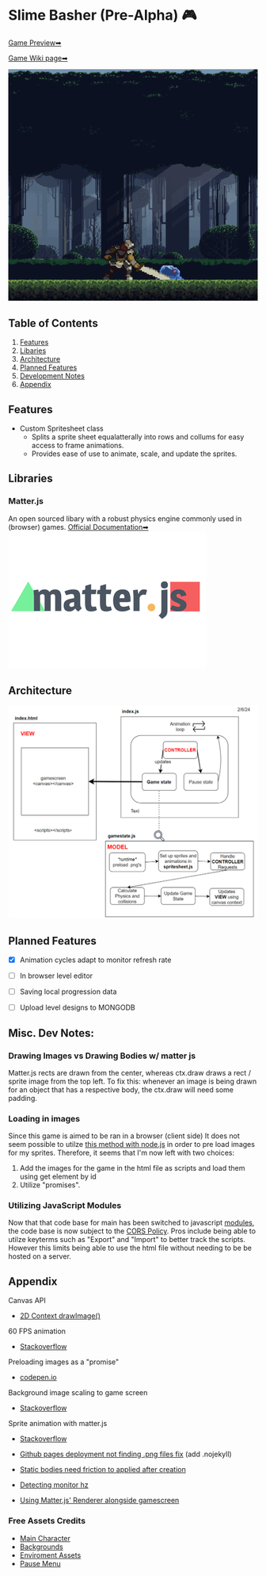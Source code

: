 # Slime Basher (Pre-Alpha) 🎮

[Game Preview➡](https://github.com/TarikVu/Deepwood/wiki)


[Game Wiki page➡](https://github.com/TarikVu/Deepwood/wiki)

![example](https://github.com/TarikVu/imgs/blob/main/SlimeBasher/SlimeBasher_example.PNG?raw=true)


## Table of Contents
1. [Features](#feats)
1. [Libaries](#lib) 
1. [Architecture](#arch)
1. [Planned Features](#pfeats)
1. [Development Notes](#devnotes)
1. [Appendix](#apdx)


## <a name="feats"></a> Features
- Custom Spritesheet class
  - Splits a sprite sheet equalatterally into rows and collums for easy access to frame animations.
  - Provides ease of use to animate, scale, and update the sprites.

## <a name="lib"></a> Libraries
### Matter.js
An open sourced libary with a robust physics engine commonly used in (browser) games.
[Official Documentation➡](https://brm.io/matter-js/)
![matter](https://github.com/TarikVu/imgs/blob/main/SlimeBasher/matterlogo.png?raw=true)

## <a name="arch"></a> Architecture
![diagram](https://github.com/TarikVu/imgs/blob/main/SlimeBasher/slimebasher_diagram.PNG?raw=true)


## <a name="pfeats"></a> Planned Features
- [x] Animation cycles adapt to monitor refresh rate
- [ ] In browser level editor
- [ ] Saving local progression data
- [ ] Upload level designs to MONGODB


## <a name="devnotes"></a> Misc. Dev Notes:
### Drawing Images vs Drawing Bodies w/ matter js
Matter.js rects are drawn from the center, whereas ctx.draw draws a rect / sprite image from the top left. To fix this: whenever an image is being drawn for an object that has a respective body, the ctx.draw will need some padding. 

### Loading in images  
Since this game is aimed to be ran in a browser (client side) It does not seem possible to utilze [this method with node.js](https://nodejs.org/en/learn/manipulating-files/working-with-folders-in-nodejs) in order to pre load images for my sprites.  Therefore, it seems that I'm now left with two choices:

1. Add the images for the game in the html file as scripts and load them using get element by id 
1. Utilize "promises".

### Utilizing JavaScript Modules
Now that that code base for main has been switched to javascript [modules](https://developer.mozilla.org/en-US/docs/Web/JavaScript/Guide/Modules), the code base is now subject to the [CORS Policy](https://stackoverflow.com/questions/52919331/access-to-script-at-from-origin-null-has-been-blocked-by-cors-policy).  Pros include being able to utilze keyterms such as "Export" and "Import" to better track the scripts.  However this limits being able to use the html file without needing to be be hosted on a server. 

    
## <a name="apdx"></a> Appendix 
Canvas API
- [2D Context drawImage()](https://developer.mozilla.org/en-US/docs/Web/API/CanvasRenderingContext2D/drawImage)

60 FPS animation
- [Stackoverflow](https://stackoverflow.com/questions/19764018/controlling-fps-with-requestanimationframe)

Preloading images as a "promise"
- [codepen.io](https://codepen.io/isakov/pen/pogvWPY?editors=0010)

Background image scaling to game screen
- [Stackoverflow](https://stackoverflow.com/questions/23104582/scaling-an-image-to-fit-on-canvas)

Sprite animation with matter.js
- [Stackoverflow](https://stackoverflow.com/questions/65207865/matter-js-is-there-any-way-to-animate-my-sprite)

- [Github pages deployment not finding .png files fix](https://stackoverflow.com/questions/11577147/how-to-fix-http-404-on-github-pages) (add .nojekyll)

- [Static bodies need friction to applied after creation](https://github.com/liabru/matter-js/issues/694)

- [Detecting monitor hz](https://stackoverflow.com/questions/6131051/is-it-possible-to-find-out-what-is-the-monitor-frame-rate-in-javascript)

- [Using Matter.js' Renderer alongside gamescreen](https://github.com/liabru/matter-js/issues/955)


### Free Assets Credits
- [Main Character](https://rvros.itch.io/animated-pixel-hero)
- [Backgrounds](https://free-game-assets.itch.io/free-summer-pixel-art-backgrounds)
- [Enviroment Assets](https://free-game-assets.itch.io/free-summer-pixel-art-backgrounds)
- [Pause Menu](https://srtoasty.itch.io/ui-assets-pack-2)
